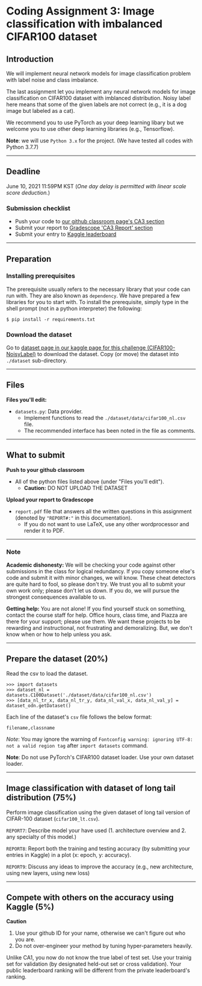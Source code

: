 # Coding Assignment 3: Image classification with imbalanced CIFAR100 dataset

## Introduction

We will implement neural network models for image classification problem with label noise and class imbalance.

The last assignment let you implement any neural network models for image classification on CIFAR100 dataset with imblanced distribution.
Noisy label here means that some of the given labels are not correct (e.g., it is a dog image but labeled as a cat).

We recommend you to use PyTorch as your deep learning libary but we welcome you to use other deep learning libraries (e.g., Tensorflow).

**Note**: we will use `Python 3.x` for the project. (We have tested all codes with Python 3.7.7)

---
## Deadline
June 10, 2021 11:59PM KST (*One day delay is permitted with linear scale score deduction.*)

### Submission checklist
* Push your code to [our github classroom page's CA3 section](https://classroom.github.com/a/rF48OFiH)
* Submit your report to [Gradescope 'CA3 Report' section](https://www.gradescope.com/courses/251016)
* Submit your entry to [Kaggle leaderboard](https://www.kaggle.com/c/cifar100-image-classification-with-long-tail/leaderboard)

---
## Preparation

### Installing prerequisites

The prerequisite usually refers to the necessary library that your code can run with. They are also known as `dependency`. We have prepared a few libraries for you to start with. To install the prerequisite, simply type in the shell prompt (not in a python interpreter) the following:

```
$ pip install -r requirements.txt
```

### Download the dataset

Go to [dataset page in our kaggle page for this challenge (CIFAR100-NoisyLabel)](https://www.kaggle.com/c/cifar100-image-classification-with-noisy-labels/data) to download the dataset. Copy (or move) the dataset into `./dataset` sub-directory.

---
## Files

**Files you'll edit:**

* `datasets.py`: Data provider. 
  - Implement functions to read the `./dataset/data/cifar100_nl.csv` file. 
  - The recommended interface has been noted in the file as comments.

---
## What to submit
**Push to your github classroom** 

- All of the python files listed above (under "Files you'll edit"). 
  - **Caution:** DO NOT UPLOAD THE DATASET

**Upload your report to Gradescope**
- `report.pdf` file that answers all the written questions in this assignment (denoted by `"REPORT#:"` in this documentation).
  - If you do not want to use LaTeX, use any other wordprocessor and render it to PDF.



---
### Note
**Academic dishonesty:** We will be checking your code against other submissions in the class for logical redundancy. If you copy someone else's code and submit it with minor changes, we will know. These cheat detectors are quite hard to fool, so please don't try. We trust you all to submit your own work only; please don't let us down. If you do, we will pursue the strongest consequences available to us.

**Getting help:** You are not alone! If you find yourself stuck on something, contact the course staff for help. Office hours, class time, and Piazza are there for your support; please use them. We want these projects to be rewarding and instructional, not frustrating and demoralizing. But, we don't know when or how to help unless you ask.

---
## Prepare the dataset (20%)

Read the csv to load the dataset.

```
>>> import datasets
>>> dataset_nl = datasets.C100Dataset('./dataset/data/cifar100_nl.csv')
>>> [data_nl_tr_x, data_nl_tr_y, data_nl_val_x, data_nl_val_y] = dataset_odn.getDataset()
```

Each line of the dataset's `csv` file follows the below format:
```
filename,classname
```

*Note*: You may ignore the warning of `Fontconfig warning: ignoring UTF-8: not a valid region tag` after `import datasets` command.

**Note**: Do not use PyTorch's CIFAR100 dataset loader. Use your own dataset loader.

---
## Image classification with dataset of long tail distribution (75%)

Perform image classification using the given dataset of long tail version of CIFAR-100 dataset (`cifar100_lt.csv`).

`REPORT7`: Describe model your have used (1. architecture overview and 2. any specialty of this model.)

`REPORT8`: Report both the training and testing accuracy (by submitting your entries in Kaggle) in a plot (x: epoch, y: accuracy). 

`REPORT9`: Discuss any ideas to improve the accuracy (e.g., new architecture, using new layers, using new loss)


---
## Compete with others on the accuracy using Kaggle (5%)

**Caution**
1. Use your github ID for your name, otherwise we can't figure out who you are.
1. Do not over-engineer your method by tuning hyper-parameters heavily.

Unlike CA1, you now do not know the true label of test set. Use your trainig set for validation (by designated held-out set or cross validation). Your public leaderboard ranking will be different from the private leaderboard's ranking.
